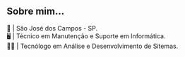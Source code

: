 ## Sobre mim... 

🌆 | São José dos Campos - SP.<br>
🖥️ | Técnico em Manutenção e Suporte em Informática.<br>
👨‍💻 | Tecnólogo em Análise e Desenvolvimento de Sitemas.<br>
